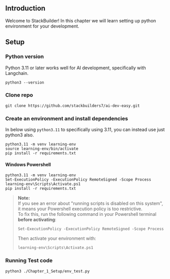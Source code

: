 ## Introduction

Welcome to StackBuilder! 
In this chapter we will learn setting up python environment for your development.

## Setup

### Python version

Python 3.11 or later works well for AI development, specifically with Langchain.
```
python3 --version
```

### Clone repo
```
git clone https://github.com/stackbuilders7/ai-dev-easy.git
```

### Create an environment and install dependencies
In below using `python3.11` to specifically using 3.11, you can instead use just python3 also.
```
python3.11 -m venv learning-env
source learning-env/bin/activate
pip install -r requirements.txt
```
#### Windows Powershell
```
python3.11 -m venv learning-env
Set-ExecutionPolicy -ExecutionPolicy RemoteSigned -Scope Process
learning-env\Scripts\Activate.ps1
pip install -r requirements.txt
```
> **Note:**  
> If you see an error about "running scripts is disabled on this system", it means your Powershell execution policy is too restrictive.  
> To fix this, run the following command in your Powershell terminal **before activating**:
> ```
> Set-ExecutionPolicy -ExecutionPolicy RemoteSigned -Scope Process
> ```
> Then activate your environment with:
> ```
> learning-env\Scripts\Activate.ps1
> ```

### Running Test code
```
python3 ./Chapter_1_Setup/env_test.py
```